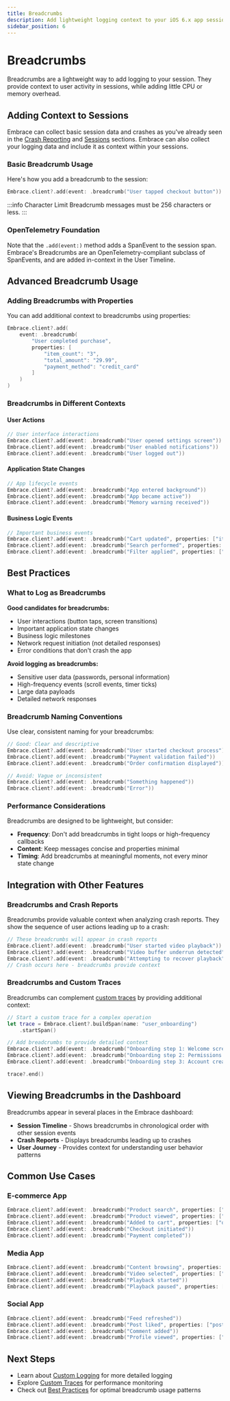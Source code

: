 ```yaml
---
title: Breadcrumbs
description: Add lightweight logging context to your iOS 6.x app sessions with breadcrumbs
sidebar_position: 6
---
```


# Breadcrumbs

Breadcrumbs are a lightweight way to add logging to your session. They provide context to user activity in sessions, while adding little CPU or memory overhead.

## Adding Context to Sessions

Embrace can collect basic session data and crashes as you've already seen in the [Crash Reporting](/ios/6x/manual-instrumentation/crash-reporting) and [Sessions](/ios/6x/core-concepts/sessions) sections. Embrace can also collect your logging data and include it as context within your sessions.

### Basic Breadcrumb Usage

Here's how you add a breadcrumb to the session:

```swift
Embrace.client?.add(event: .breadcrumb("User tapped checkout button"))
```

:::info Character Limit
Breadcrumb messages must be 256 characters or less.
:::

### OpenTelemetry Foundation

Note that the `.add(event:)` method adds a SpanEvent to the session span. Embrace's Breadcrumbs are an OpenTelemetry-compliant subclass of SpanEvents, and are added in-context in the User Timeline.

## Advanced Breadcrumb Usage

### Adding Breadcrumbs with Properties

You can add additional context to breadcrumbs using properties:

```swift
Embrace.client?.add(
    event: .breadcrumb(
        "User completed purchase",
        properties: [
            "item_count": "3",
            "total_amount": "29.99",
            "payment_method": "credit_card"
        ]
    )
)
```

### Breadcrumbs in Different Contexts

#### User Actions

```swift
// User interface interactions
Embrace.client?.add(event: .breadcrumb("User opened settings screen"))
Embrace.client?.add(event: .breadcrumb("User enabled notifications"))
Embrace.client?.add(event: .breadcrumb("User logged out"))
```

#### Application State Changes

```swift
// App lifecycle events
Embrace.client?.add(event: .breadcrumb("App entered background"))
Embrace.client?.add(event: .breadcrumb("App became active"))
Embrace.client?.add(event: .breadcrumb("Memory warning received"))
```

#### Business Logic Events

```swift
// Important business events
Embrace.client?.add(event: .breadcrumb("Cart updated", properties: ["items": "5"]))
Embrace.client?.add(event: .breadcrumb("Search performed", properties: ["query": "running shoes"]))
Embrace.client?.add(event: .breadcrumb("Filter applied", properties: ["category": "electronics"]))
```

## Best Practices

### What to Log as Breadcrumbs

**Good candidates for breadcrumbs:**

- User interactions (button taps, screen transitions)
- Important application state changes
- Business logic milestones
- Network request initiation (not detailed responses)
- Error conditions that don't crash the app

**Avoid logging as breadcrumbs:**

- Sensitive user data (passwords, personal information)
- High-frequency events (scroll events, timer ticks)
- Large data payloads
- Detailed network responses

### Breadcrumb Naming Conventions

Use clear, consistent naming for your breadcrumbs:

```swift
// Good: Clear and descriptive
Embrace.client?.add(event: .breadcrumb("User started checkout process"))
Embrace.client?.add(event: .breadcrumb("Payment validation failed"))
Embrace.client?.add(event: .breadcrumb("Order confirmation displayed"))

// Avoid: Vague or inconsistent
Embrace.client?.add(event: .breadcrumb("Something happened"))
Embrace.client?.add(event: .breadcrumb("Error"))
```

### Performance Considerations

Breadcrumbs are designed to be lightweight, but consider:

- **Frequency**: Don't add breadcrumbs in tight loops or high-frequency callbacks
- **Content**: Keep messages concise and properties minimal
- **Timing**: Add breadcrumbs at meaningful moments, not every minor state change

## Integration with Other Features

### Breadcrumbs and Crash Reports

Breadcrumbs provide valuable context when analyzing crash reports. They show the sequence of user actions leading up to a crash:

```swift
// These breadcrumbs will appear in crash reports
Embrace.client?.add(event: .breadcrumb("User started video playback"))
Embrace.client?.add(event: .breadcrumb("Video buffer underrun detected"))
Embrace.client?.add(event: .breadcrumb("Attempting to recover playback"))
// Crash occurs here - breadcrumbs provide context
```

### Breadcrumbs and Custom Traces

Breadcrumbs can complement [custom traces](/ios/6x/manual-instrumentation/custom-traces) by providing additional context:

```swift
// Start a custom trace for a complex operation
let trace = Embrace.client?.buildSpan(name: "user_onboarding")
    .startSpan()

// Add breadcrumbs to provide detailed context
Embrace.client?.add(event: .breadcrumb("Onboarding step 1: Welcome screen"))
Embrace.client?.add(event: .breadcrumb("Onboarding step 2: Permissions requested"))
Embrace.client?.add(event: .breadcrumb("Onboarding step 3: Account creation"))

trace?.end()
```

## Viewing Breadcrumbs in the Dashboard

Breadcrumbs appear in several places in the Embrace dashboard:

- **Session Timeline** - Shows breadcrumbs in chronological order with other session events
- **Crash Reports** - Displays breadcrumbs leading up to crashes
- **User Journey** - Provides context for understanding user behavior patterns

## Common Use Cases

### E-commerce App

```swift
Embrace.client?.add(event: .breadcrumb("Product search", properties: ["category": "shoes"]))
Embrace.client?.add(event: .breadcrumb("Product viewed", properties: ["product_id": "12345"]))
Embrace.client?.add(event: .breadcrumb("Added to cart", properties: ["quantity": "1"]))
Embrace.client?.add(event: .breadcrumb("Checkout initiated"))
Embrace.client?.add(event: .breadcrumb("Payment completed"))
```

### Media App

```swift
Embrace.client?.add(event: .breadcrumb("Content browsing", properties: ["section": "trending"]))
Embrace.client?.add(event: .breadcrumb("Video selected", properties: ["duration": "120s"]))
Embrace.client?.add(event: .breadcrumb("Playback started"))
Embrace.client?.add(event: .breadcrumb("Playback paused", properties: ["position": "45s"]))
```

### Social App

```swift
Embrace.client?.add(event: .breadcrumb("Feed refreshed"))
Embrace.client?.add(event: .breadcrumb("Post liked", properties: ["post_type": "image"]))
Embrace.client?.add(event: .breadcrumb("Comment added"))
Embrace.client?.add(event: .breadcrumb("Profile viewed", properties: ["user_type": "friend"]))
```

## Next Steps

- Learn about [Custom Logging](/ios/6x/manual-instrumentation/custom-logging) for more detailed logging
- Explore [Custom Traces](/ios/6x/manual-instrumentation/custom-traces) for performance monitoring
- Check out [Best Practices](/ios/6x/best-practices/common-patterns) for optimal breadcrumb usage patterns
